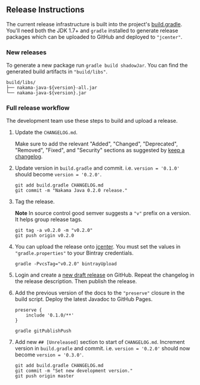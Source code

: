 ## Release Instructions

The current release infrastructure is built into the project's [build.gradle](https://github.com/heroiclabs/nakama-java/blob/master/build.gradle). You'll need both the JDK 1.7+ and `gradle` installed to generate release packages which can be uploaded to GitHub and deployed to `"jcenter"`.

### New releases

To generate a new package run `gradle build shadowJar`. You can find the generated build artifacts in `"build/libs"`.

```
build/libs/
├── nakama-java-${version}-all.jar
└── nakama-java-${version}.jar
```

### Full release workflow

The development team use these steps to build and upload a release.

1. Update the `CHANGELOG.md`.

   Make sure to add the relevant "Added", "Changed", "Deprecated", "Removed", "Fixed", and "Security" sections as suggested by [keep a changelog](http://keepachangelog.com).

2. Update version in `build.gradle` and commit. i.e. `version = '0.1.0'` should become `version = '0.2.0'`.

   ```
   git add build.gradle CHANGELOG.md
   git commit -m "Nakama Java 0.2.0 release."
   ```

3. Tag the release.

   __Note__ In source control good semver suggests a `"v"` prefix on a version. It helps group release tags.

   ```
   git tag -a v0.2.0 -m "v0.2.0"
   git push origin v0.2.0
   ```

4. You can upload the release onto <a href="https://bintray.com/bintray/jcenter" target="\_blank">jcenter</a>. You must set the values in `"gradle.properties"` to your Bintray credentials.

   ```
   gradle -PvcsTag="v0.2.0" bintrayUpload
   ```

5. Login and create a [new draft release](https://github.com/heroiclabs/nakama-java/releases/new) on GitHub. Repeat the changelog in the release description. Then publish the release.

6. Add the previous version of the docs to the `"preserve"` closure in the build script. Deploy the latest Javadoc to GitHub Pages.

   ```
   preserve {
       include '0.1.0/**'
   }
   ```

   ```
   gradle gitPublishPush
   ```

7. Add new `## [Unreleased]` section to start of `CHANGELOG.md`. Increment version in `build.gradle` and commit. i.e. `version = '0.2.0'` should now become `version = '0.3.0'`.

   ```
   git add build.gradle CHANGELOG.md
   git commit -m "Set new development version."
   git push origin master
   ```
